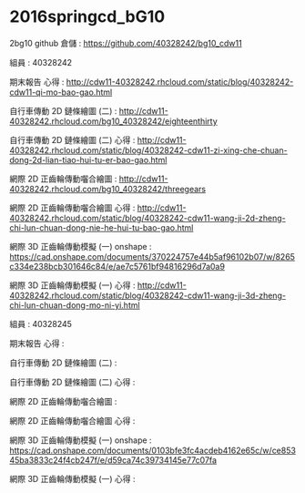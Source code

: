 # 2016springcd_bG10
2bg10 github 倉儲 : https://github.com/40328242/bg10_cdw11 

組員 : 40328242 

期末報告 心得 : http://cdw11-40328242.rhcloud.com/static/blog/40328242-cdw11-qi-mo-bao-gao.html 

自行車傳動 2D 鏈條繪圖 (二) : http://cdw11-40328242.rhcloud.com/bg10_40328242/eighteenthirty 

自行車傳動 2D 鏈條繪圖 (二) 心得 : http://cdw11-40328242.rhcloud.com/static/blog/40328242-cdw11-zi-xing-che-chuan-dong-2d-lian-tiao-hui-tu-er-bao-gao.html 

網際 2D 正齒輪傳動囓合繪圖 : http://cdw11-40328242.rhcloud.com/bg10_40328242/threegears 

網際 2D 正齒輪傳動囓合繪圖 心得 : http://cdw11-40328242.rhcloud.com/static/blog/40328242-cdw11-wang-ji-2d-zheng-chi-lun-chuan-dong-nie-he-hui-tu-bao-gao.html 

網際 3D 正齒輪傳動模擬 (一) onshape : https://cad.onshape.com/documents/370224757e44b5af96102b07/w/8265c334e238bcb301646c84/e/ae7c5761bf94816296d7a0a9 

網際 3D 正齒輪傳動模擬 (一) 心得 : http://cdw11-40328242.rhcloud.com/static/blog/40328242-cdw11-wang-ji-3d-zheng-chi-lun-chuan-dong-mo-ni-yi.html 


組員 : 40328245 

期末報告 心得 :

自行車傳動 2D 鏈條繪圖 (二) :

自行車傳動 2D 鏈條繪圖 (二) 心得 :

網際 2D 正齒輪傳動囓合繪圖 :

網際 2D 正齒輪傳動囓合繪圖 心得 :

網際 3D 正齒輪傳動模擬 (一) onshape :
 https://cad.onshape.com/documents/0103bfe3fc4acdeb4162e65c/w/ce85345ba3833c24f4cb247f/e/d59ca74c39734145e77c07fa 

網際 3D 正齒輪傳動模擬 (一) 心得 :